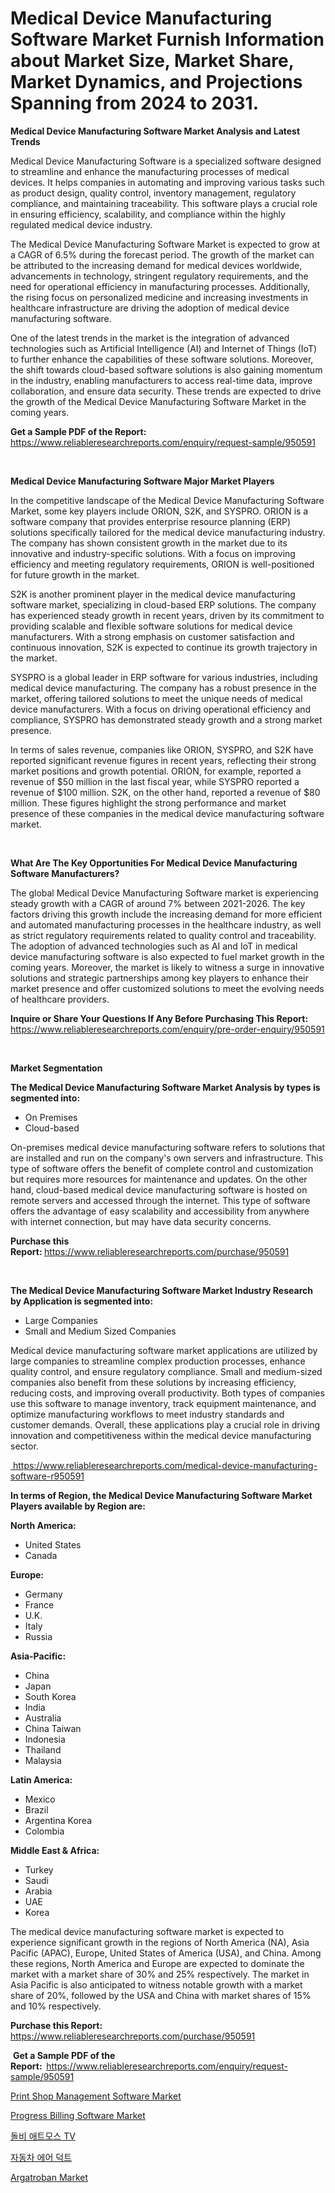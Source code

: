 <p><h1>Medical Device Manufacturing Software Market Furnish Information about Market Size, Market Share, Market Dynamics, and Projections Spanning from 2024 to 2031.</h1></p><p><strong>Medical Device Manufacturing Software Market Analysis and Latest Trends</strong></p>
<p><p>Medical Device Manufacturing Software is a specialized software designed to streamline and enhance the manufacturing processes of medical devices. It helps companies in automating and improving various tasks such as product design, quality control, inventory management, regulatory compliance, and maintaining traceability. This software plays a crucial role in ensuring efficiency, scalability, and compliance within the highly regulated medical device industry.</p><p>The Medical Device Manufacturing Software Market is expected to grow at a CAGR of 6.5% during the forecast period. The growth of the market can be attributed to the increasing demand for medical devices worldwide, advancements in technology, stringent regulatory requirements, and the need for operational efficiency in manufacturing processes. Additionally, the rising focus on personalized medicine and increasing investments in healthcare infrastructure are driving the adoption of medical device manufacturing software.</p><p>One of the latest trends in the market is the integration of advanced technologies such as Artificial Intelligence (AI) and Internet of Things (IoT) to further enhance the capabilities of these software solutions. Moreover, the shift towards cloud-based software solutions is also gaining momentum in the industry, enabling manufacturers to access real-time data, improve collaboration, and ensure data security. These trends are expected to drive the growth of the Medical Device Manufacturing Software Market in the coming years.</p></p>
<p><strong>Get a Sample PDF of the Report:&nbsp;</strong> <a href="https://www.reliableresearchreports.com/enquiry/request-sample/950591">https://www.reliableresearchreports.com/enquiry/request-sample/950591</a></p>
<p>&nbsp;</p>
<p><strong>Medical Device Manufacturing Software Major Market Players</strong></p>
<p><p>In the competitive landscape of the Medical Device Manufacturing Software Market, some key players include ORION, S2K, and SYSPRO. ORION is a software company that provides enterprise resource planning (ERP) solutions specifically tailored for the medical device manufacturing industry. The company has shown consistent growth in the market due to its innovative and industry-specific solutions. With a focus on improving efficiency and meeting regulatory requirements, ORION is well-positioned for future growth in the market.</p><p>S2K is another prominent player in the medical device manufacturing software market, specializing in cloud-based ERP solutions. The company has experienced steady growth in recent years, driven by its commitment to providing scalable and flexible software solutions for medical device manufacturers. With a strong emphasis on customer satisfaction and continuous innovation, S2K is expected to continue its growth trajectory in the market.</p><p>SYSPRO is a global leader in ERP software for various industries, including medical device manufacturing. The company has a robust presence in the market, offering tailored solutions to meet the unique needs of medical device manufacturers. With a focus on driving operational efficiency and compliance, SYSPRO has demonstrated steady growth and a strong market presence.</p><p>In terms of sales revenue, companies like ORION, SYSPRO, and S2K have reported significant revenue figures in recent years, reflecting their strong market positions and growth potential. ORION, for example, reported a revenue of $50 million in the last fiscal year, while SYSPRO reported a revenue of $100 million. S2K, on the other hand, reported a revenue of $80 million. These figures highlight the strong performance and market presence of these companies in the medical device manufacturing software market.</p></p>
<p>&nbsp;</p>
<p><strong>What Are The Key Opportunities For Medical Device Manufacturing Software Manufacturers?</strong></p>
<p><p>The global Medical Device Manufacturing Software market is experiencing steady growth with a CAGR of around 7% between 2021-2026. The key factors driving this growth include the increasing demand for more efficient and automated manufacturing processes in the healthcare industry, as well as strict regulatory requirements related to quality control and traceability. The adoption of advanced technologies such as AI and IoT in medical device manufacturing software is also expected to fuel market growth in the coming years. Moreover, the market is likely to witness a surge in innovative solutions and strategic partnerships among key players to enhance their market presence and offer customized solutions to meet the evolving needs of healthcare providers.</p></p>
<p><strong>Inquire or Share Your Questions If Any Before Purchasing This Report:</strong> <a href="https://www.reliableresearchreports.com/enquiry/pre-order-enquiry/950591">https://www.reliableresearchreports.com/enquiry/pre-order-enquiry/950591</a></p>
<p>&nbsp;</p>
<p><strong>Market Segmentation</strong></p>
<p><strong>The Medical Device Manufacturing Software Market Analysis by types is segmented into:</strong></p>
<p><ul><li>On Premises</li><li>Cloud-based</li></ul></p>
<p><p>On-premises medical device manufacturing software refers to solutions that are installed and run on the company's own servers and infrastructure. This type of software offers the benefit of complete control and customization but requires more resources for maintenance and updates. On the other hand, cloud-based medical device manufacturing software is hosted on remote servers and accessed through the internet. This type of software offers the advantage of easy scalability and accessibility from anywhere with internet connection, but may have data security concerns.</p></p>
<p><strong>Purchase this Report:&nbsp;</strong><a href="https://www.reliableresearchreports.com/purchase/950591">https://www.reliableresearchreports.com/purchase/950591</a></p>
<p>&nbsp;</p>
<p><strong>The Medical Device Manufacturing Software Market Industry Research by Application is segmented into:</strong></p>
<p><ul><li>Large Companies</li><li>Small and Medium Sized Companies</li></ul></p>
<p><p>Medical device manufacturing software market applications are utilized by large companies to streamline complex production processes, enhance quality control, and ensure regulatory compliance. Small and medium-sized companies also benefit from these solutions by increasing efficiency, reducing costs, and improving overall productivity. Both types of companies use this software to manage inventory, track equipment maintenance, and optimize manufacturing workflows to meet industry standards and customer demands. Overall, these applications play a crucial role in driving innovation and competitiveness within the medical device manufacturing sector.</p></p>
<p><a href="https://www.reliableresearchreports.com/medical-device-manufacturing-software-r950591">&nbsp;https://www.reliableresearchreports.com/medical-device-manufacturing-software-r950591</a></p>
<p><strong>In terms of Region, the Medical Device Manufacturing Software Market Players available by Region are:</strong></p>
<p>
    <p> <strong> North America: </strong>
        <ul>
            <li>United States</li>
            <li>Canada</li>
        </ul>
        </p> 
    <p> <strong> Europe: </strong>
        <ul>
            <li>Germany</li>
            <li>France</li>
            <li>U.K.</li>
            <li>Italy</li>
            <li>Russia</li>
        </ul>
        </p> 
    <p> <strong> Asia-Pacific: </strong>
        <ul>
            <li>China</li>
            <li>Japan</li>
            <li>South Korea</li>
            <li>India</li>
            <li>Australia</li>
            <li>China Taiwan</li>
            <li>Indonesia</li>
            <li>Thailand</li>
            <li>Malaysia</li>
        </ul>
        </p> 
    <p> <strong> Latin America: </strong>
        <ul>
            <li>Mexico</li>
            <li>Brazil</li>
            <li>Argentina Korea</li>
            <li>Colombia</li>
        </ul>
        </p> 
    <p> <strong> Middle East & Africa: </strong>
        <ul>
            <li>Turkey</li>
            <li>Saudi</li>
            <li>Arabia</li>
            <li>UAE</li>
            <li>Korea</li>
        </ul>
    </p>
    </p>
<p><p>The medical device manufacturing software market is expected to experience significant growth in the regions of North America (NA), Asia Pacific (APAC), Europe, United States of America (USA), and China. Among these regions, North America and Europe are expected to dominate the market with a market share of 30% and 25% respectively. The market in Asia Pacific is also anticipated to witness notable growth with a market share of 20%, followed by the USA and China with market shares of 15% and 10% respectively.</p></p>
<p><strong>Purchase this Report: </strong><a href="https://www.reliableresearchreports.com/purchase/950591">https://www.reliableresearchreports.com/purchase/950591</a></p>
<p>&nbsp;<strong>Get a Sample PDF of the Report:&nbsp;&nbsp;</strong><a href="https://www.reliableresearchreports.com/enquiry/request-sample/950591">https://www.reliableresearchreports.com/enquiry/request-sample/950591</a></p>
<p><strong></strong></p>
<p><p><a href="https://github.com/nicholepatriciadoylenwnrjr0/Market-Research-Report-List-2/blob/main/print-shop-management-software-market.md">Print Shop Management Software Market</a></p><p><a href="https://github.com/gamblestampleyjenny50m5sl6/Market-Research-Report-List-2/blob/main/progress-billing-software-market.md">Progress Billing Software Market</a></p><p><a href="https://medium.com/@sybleferry/%EB%8F%8C%EB%B9%84-%EC%95%A0%ED%8A%B8%EB%AA%A8%EC%8A%A4-tv-%EC%8B%9C%EC%9E%A5-%EC%A0%84%EB%A7%9D-%EC%82%B0%EC%97%85-%EA%B0%9C%EC%9A%94-%EB%B0%8F-%EC%98%88%EC%B8%A1-2024%EB%85%84%EB%B6%80%ED%84%B0-2031%EB%85%84%EA%B9%8C%EC%A7%80-94606cf963d4">돌비 애트모스 TV</a></p><p><a href="https://medium.com/@bud567768/2024%EB%85%84%EB%B6%80%ED%84%B0-2031%EB%85%84%EA%B9%8C%EC%A7%80-%EA%B8%B0%EA%B0%84%EC%97%90-%EB%8C%80%ED%95%9C-%EC%9E%90%EB%8F%99%EC%B0%A8-%EC%97%90%EC%96%B4-%EB%8D%95%ED%8A%B8-%EC%8B%9C%EC%9E%A5-%EB%B6%84%EC%84%9D-%EB%B0%8F-%ED%81%AC%EA%B8%B0-%EC%98%88%EC%B8%A1-5a103c18c32e">자동차 에어 덕트</a></p><p><a href="https://medium.com/@berugaru/argatroban-market-comprehensive-assessment-by-type-application-and-geography-8c1993772d1d">Argatroban Market</a></p></p>